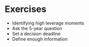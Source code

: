 # Exercises

- Identifying high leverage moments
- Ask the 5-year question
- Set a decision deadline
- Define enough information

